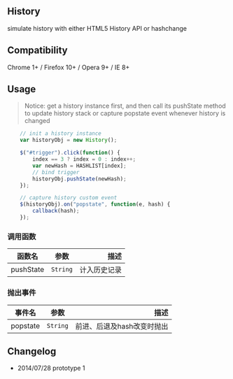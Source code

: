 ## History

simulate history with either HTML5 History API or hashchange

## Compatibility

Chrome 1+ / Firefox 10+ / Opera 9+ / IE 8+

## Usage

> Notice: get a history instance first, and then call its pushState method to update history stack or capture popstate event whenever history is changed

```javascript
	// init a history instance
    var historyObj = new History();

    $("#trigger").click(function() {
        index == 3 ? index = 0 : index++;
        var newHash = HASHLIST[index];
        // bind trigger
        historyObj.pushState(newHash);
    });

    // capture history custom event
    $(historyObj).on("popstate", function(e, hash) {
        callback(hash);
    });
```

### 调用函数 ###

| 函数名        | 参数 | 描述 |
| ------------- |:--------:| -----:|
| pushState     | `String` | 计入历史记录 |

### 抛出事件 ###
| 事件名        | 参数 | 描述 |
| ------------- |:--------:| -----:|
| popstate     | `String` | 前进、后退及hash改变时抛出 |

## Changelog
* 2014/07/28 prototype 1

